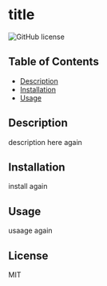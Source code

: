 
# title
![GitHub license](https://img.shields.io/badge/license-MIT-blue.svg)
## Table of Contents 

* [Description](#description)
* [Installation](#installation)
* [Usage](#usage)


## Description
description here again
## Installation
install again
## Usage
usaage again
## License
MIT
    